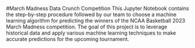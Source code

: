 #March Madness Data Crunch Competition 
This Jupyter Notebook contains the step-by-step procedure followed by our team to choose a machine learning algorithm for predicting the winners of the NCAA Basketball 2023 March Madness competition. 
The goal of this project is to leverage historical data and apply various machine learning techniques to make accurate predictions for the upcoming tournament.

